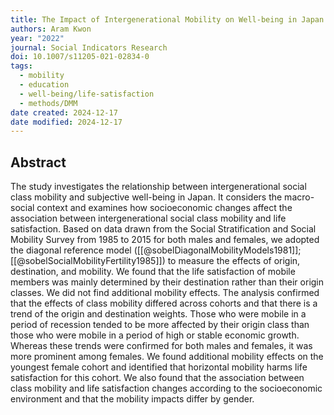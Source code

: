 ```yaml
---
title: The Impact of Intergenerational Mobility on Well-being in Japan
authors: Aram Kwon
year: "2022"
journal: Social Indicators Research
doi: 10.1007/s11205-021-02834-0
tags:
  - mobility
  - education
  - well-being/life-satisfaction
  - methods/DMM
date created: 2024-12-17
date modified: 2024-12-17
---
```


## Abstract

The study investigates the relationship between intergenerational social class mobility and subjective well-being in Japan. It considers the macro-social context and examines how socioeconomic changes affect the association between intergenerational social class mobility and life satisfaction. Based on data drawn from the Social Stratification and Social Mobility Survey from 1985 to 2015 for both males and females, we adopted the diagonal reference model ([[@sobelDiagonalMobilityModels1981]]; [[@sobelSocialMobilityFertility1985]]) to measure the effects of origin, destination, and mobility. We found that the life satisfaction of mobile members was mainly determined by their destination rather than their origin classes. We did not find additional mobility effects. The analysis confirmed that the effects of class mobility differed across cohorts and that there is a trend of the origin and destination weights. Those who were mobile in a period of recession tended to be more affected by their origin class than those who were mobile in a period of high or stable economic growth. Whereas these trends were confirmed for both males and females, it was more prominent among females. We found additional mobility effects on the youngest female cohort and identified that horizontal mobility harms life satisfaction for this cohort. We also found that the association between class mobility and life satisfaction changes according to the socioeconomic environment and that the mobility impacts differ by gender.
